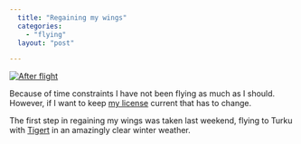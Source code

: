 ```yaml
---
  title: "Regaining my wings"
  categories: 
    - "flying"
  layout: "post"

---
```

<div class="flickr-frame">
	<a href="http://www.flickr.com/photos/bergie/371982231/" title="photo sharing"><img src="http://farm1.static.flickr.com/179/371982231_143361232a.jpg" class="flickr-photo" alt="After flight" title="After flight" /></a>
</div>
				
Because of time constraints I have not been flying as much as I should. However, if I want to keep <a href="http://bergie.iki.fi/blog/it-is-now-done.html">my license</a> current that has to change.

The first step in regaining my wings was taken last weekend, flying to Turku with <a href="http://tigert.com/">Tigert</a> in an amazingly clear winter weather.